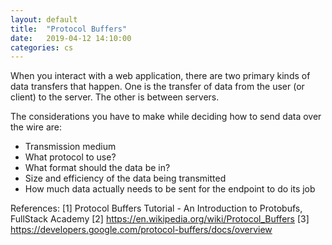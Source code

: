 ```yaml
---
layout: default
title:  "Protocol Buffers"
date:   2019-04-12 14:10:00
categories: cs
---
```


When you interact with a web application, there are two primary kinds of data transfers that happen. One is the transfer of
data from the user (or client) to the server. The other is between servers.

The considerations you have to make while deciding how to send data over the wire are:
  * Transmission medium
  * What protocol to use?
  * What format should the data be in?
  * Size and efficiency of the data being transmitted
  * How much data actually needs to be sent for the endpoint to do its job


References:
[1] Protocol Buffers Tutorial - An Introduction to Protobufs, FullStack Academy
[2] https://en.wikipedia.org/wiki/Protocol_Buffers
[3] https://developers.google.com/protocol-buffers/docs/overview
